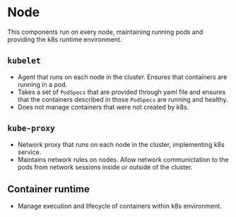 # Node
This components run on every node, maintaining running pods and providing the
k8s runtime environment.

## `kubelet`
- Agent that runs on each node in the cluster. Ensures that containers are running
in a pod.
- Takes a set of `PodSpecs` that are provided through yaml file and ensures that
  the containers described in those `PodSpecs` are running and healthy.
- Does not manage containers that were not created by k8s.

## `kube-proxy`
- Network proxy that runs on each node in the cluster, implementing k8s service.
- Maintains network rules on nodes. Allow network communictation to the pods
  from network sessions inside or outside of the cluster.

## Container runtime
- Manage execution and lifecycle of containers within k8s environment.
